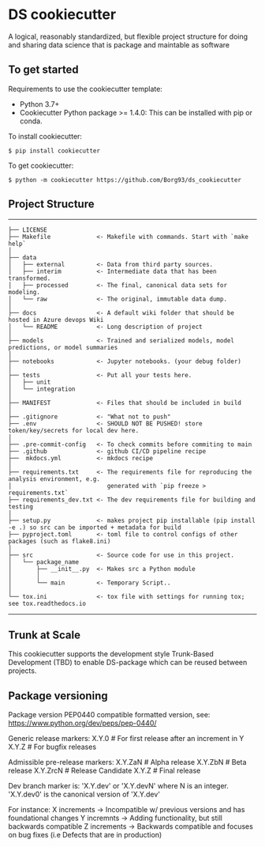 # DS cookiecutter

A logical, reasonably standardized, but flexible project structure for doing and sharing data science that is package and maintable as software

## To get started

Requirements to use the cookiecutter template:

- Python 3.7+
- Cookiecutter Python package >= 1.4.0: This can be installed with pip or conda.

To install cookiecutter:

`$ pip install cookiecutter`

To get cookiecutter:

`$ python -m cookiecutter https://github.com/Borg93/ds_cookiecutter
`

## Project Structure

---

    ├── LICENSE
    ├── Makefile             <- Makefile with commands. Start with `make help`
    │
    ├── data
    │   ├── external         <- Data from third party sources.
    │   ├── interim          <- Intermediate data that has been transformed.
    │   ├── processed        <- The final, canonical data sets for modeling.
    │   └── raw              <- The original, immutable data dump.
    │
    ├── docs                 <- A default wiki folder that should be hosted in Azure devops Wiki
    │   └── README           <- Long description of project
    │
    ├── models               <- Trained and serialized models, model predictions, or model summaries
    │
    ├── notebooks            <- Jupyter notebooks. (your debug folder)
    │
    ├── tests                <- Put all your tests here.
    │   ├── unit
    │   └── integration
    │
    ├── MANIFEST             <- Files that should be included in build
    │
    ├── .gitignore           <- "What not to push"
    ├── .env                 <- SHOULD NOT BE PUSHED! store token/key/secrets for local dev here.
    │
    ├── .pre-commit-config   <- To check commits before commiting to main
    ├── .github              <- github CI/CD pipeline recipe
    ├──  mkdocs.yml          <- mkdocs recipe
    │
    ├── requirements.txt     <- The requirements file for reproducing the analysis environment, e.g.
    │                           generated with `pip freeze > requirements.txt`
    ├── requirements_dev.txt <- The dev requirements file for building and testing
    │
    ├── setup.py             <- makes project pip installable (pip install -e .) so src can be imported + metadata for build
    ├── pyproject.toml       <- toml file to control configs of other packages (such as flake8.ini) 
    │
    ├── src                  <- Source code for use in this project.
    │   └── package_name
    │       ├── __init__.py  <- Makes src a Python module
    │       │
    │       └── main         <- Temporary Script..
    │
    └── tox.ini              <- tox file with settings for running tox; see tox.readthedocs.io

---

## Trunk at Scale

This cookiecutter supports the development style Trunk-Based Development (TBD) to enable DS-package which can be reused between projects.

## Package versioning

Package version
PEP0440 compatible formatted version, see:
https://www.python.org/dev/peps/pep-0440/

Generic release markers:
X.Y.0 # For first release after an increment in Y
X.Y.Z # For bugfix releases

Admissible pre-release markers:
X.Y.ZaN # Alpha release
X.Y.ZbN # Beta release
X.Y.ZrcN # Release Candidate
X.Y.Z # Final release

Dev branch marker is: 'X.Y.dev' or 'X.Y.devN' where N is an integer.
'X.Y.dev0' is the canonical version of 'X.Y.dev'

For instance:
X increments -> Incompatible w/ previous versions and has foundational changes
Y incremnts -> Adding functionality, but still backwards compatible
Z increments -> Backwards compatible and focuses on bug fixes (i.e Defects that are in production)
